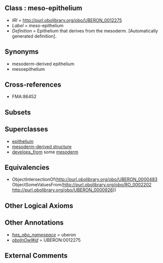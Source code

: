 
## Class : meso-epithelium

 * *IRI* = http://purl.obolibrary.org/obo/UBERON_0012275
 * *Label* = meso-epithelium
 * *Definition* = Epithelium that derives from the mesoderm. [Automatically generated definition].

## Synonyms

 * mesoderm-derived epithelium
 * mesoepithelium

## Cross-references

 * FMA:86452

## Subsets


## Superclasses

 * [epithelium](../../UBERON/83/UBERON_0000483.md)
 * [mesoderm-derived structure](../../UBERON/20/UBERON_0004120.md)
 * [develops_from](../../RO/02/RO_0002202.md) some [mesoderm](../../UBERON/26/UBERON_0000926.md)

## Equivalencies

 * ObjectIntersectionOf(<http://purl.obolibrary.org/obo/UBERON_0000483> ObjectSomeValuesFrom(<http://purl.obolibrary.org/obo/RO_0002202> <http://purl.obolibrary.org/obo/UBERON_0000926>))

## Other Logical Axioms


## Other Annotations

 * *[has_obo_namespace](../../ce/oboInOwl#hasOBONamespace.md)* = uberon
 * *[oboInOwl#id](../../id/oboInOwl#id.md)* = UBERON:0012275

## External Comments

